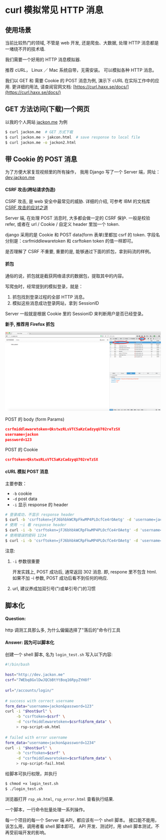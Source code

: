 # curl 模拟常见 HTTP 消息

## 使用场景

当前比较热门的领域,
不管是 web 开发, 还是爬虫、大数据,
处理 HTTP 消息都是一堵绕不开的技术墙.

我们需要一个好用的 HTTP 消息模拟器.

推荐 cURL，
Linux ／ Mac 系统自带，无需安装。
可以模拟各种 HTTP 消息。

我们以 GET 和 需要 Cookie 的 POST 消息为例,
演示下 cURL 在实际工作中的应用.
更详细的用法, 请查阅官网文档: [https://curl.haxx.se/docs/](https://curl.haxx.se/docs/)

## GET 方法访问(下载)一个网页

以我的个人网站 [jackon.me](http://jackon.me) 为例

```bash
$ curl jackon.me  # GET 方式下载
$ curl jackon.me > jakcon.html  # save response to local file
$ curl jackon.me -o jackon2.html
```

## 带 Cookie 的 POST 消息

为了方便大家复现视频里的所有操作，
我用 Django 写了一个 Server 端，网址：[dev.jackon.me](http://dev.jackon.me)

#### CSRF 攻击(跨站请求伪造)

CSRF 攻击, 是 web 安全中最常见的威胁.
详细的介绍, 可参考 IBM 的文档库 [CSRF 攻击的应对之道](https://www.ibm.com/developerworks/cn/web/1102_niugang_csrf/)

Server 端, 在处理 POST 消息时, 大多都会做一定的 CSRF 保护.
一般是校验 refer, 或者在 url / Cookie / 自定义 header 里加一个 token.

django 采用的是 Cookie 和 POST data(form 表单)里都加 csrf 的 token. 字段名分别是：csrfmiddlewaretoken 和 csrftoken
token 的值一样即可。

是否理解了 CSRF 不重要,
重要的是, 能够通过下面的抓包，拿到码流的样例。

#### 抓包

通俗的说，抓包就是截获网络请求的数据包，提取其中的内容。

写爬虫时，经常提到的模拟登录，就是：

1. 抓包找到登录过程的全部 HTTP 消息。
2. 模拟这些消息成功登录网站，拿到 SessionID

Server 一般就是根据 Cookie 里的 SessionID 来判断用户是否已经登录。

**新手, 推荐用 Firefox 抓包**

![Firefox 抓包](https://raw.githubusercontent.com/JackonYang/IOut.me/master/images/tcpdump-firefox.png)


POST 的 body (form Params)

```json
csrfmiddlewaretoken=QkstwzRLsVTC5aKzCadzyqU702reTzSX
username=jackon
password=123
```

POST 的 Cookie

```json
csrftoken=QkstwzRLsVTC5aKzCadzyqU702reTzSX
```
 
#### cURL 模拟 POST 消息

主要参数：

- `-b` cookie
- `-d` post data
- `-i` 显示 response 的 header

```bash
# 登录成功，不显示 response header
$ curl -b 'csrftoken=jFJ6bhbkWCRpFkwMP4PLOcfCe4rOAetg' -d 'username=jackon&password=123&csrfmiddlewaretoken=jFJ6bhbkWCRpFkwMP4PLOcfCe4rOAetg' "http://dev.jackon.me/accounts/login/"
# 使用 －i 看 response header
$ curl -i -b 'csrftoken=jFJ6bhbkWCRpFkwMP4PLOcfCe4rOAetg' -d 'username=jackon&password=123&csrfmiddlewaretoken=jFJ6bhbkWCRpFkwMP4PLOcfCe4rOAetg' "http://dev.jackon.me/accounts/login/"
# 使用错误的密码 1234
$ curl -i -b 'csrftoken=jFJ6bhbkWCRpFkwMP4PLOcfCe4rOAetg' -d 'username=jackon&password=1234&csrfmiddlewaretoken=jFJ6bhbkWCRpFkwMP4PLOcfCe4rOAetg' "http://dev.jackon.me/accounts/login/" > rsp_error.html
```

注意:

1. `-i` 参数很重要

    开发实践上, POST 成功后, 通常返回 302 消息. 即, respone 里不包含 html.
    如果不加 -i 参数, POST 成功后看不到任何的响应.
    
2. url, 建议养成加双引号(")或单引号(")的习惯

## 脚本化

#### Question:

http 调测工具那么多, 为什么偏偏选择了"落后的"命令行工具

#### Answer: 因为可以脚本化

创建一个 shell 脚本, 名为 `login_test.sh`
写入以下内容:

```bash
#!/bin/bash

host="http://dev.jackon.me"
csrf="7WEbq8GxlDwJQCbBtYtBoq16RpyZYH8f"

url="/accounts/login/"

# success with correct username
form_data="username=jackon&password=123"
curl -i "$host$url" \
     -b "csrftoken=$csrf" \
     -d "csrfmiddlewaretoken=$csrf&$form_data" \
     > rsp-script-ok.html

# failed with error username
form_data="username=jackon&password=1234"
curl -i "$host$url" \
     -b "csrftoken=$csrf" \
     -d "csrfmiddlewaretoken=$csrf&$form_data" \
     > rsp-script-fail.html
```
  

给脚本可执行权限，并执行

```bash
$ chmod +x login_test.sh
$ ./login_test.sh
```

浏览器打开 `rsp_ok.html`, `rsp_error.html` 查看执行结果.

一个脚本，一行命令批量处理一系列操作。

每一个项目的每一个 Server 端 API，都应该有一个 shell 脚本。
接口能不能用，该怎么用，调用者看 shell 脚本即可。
API 开发、测试时，用 shell 脚本测试，不再受前端开发的影响。